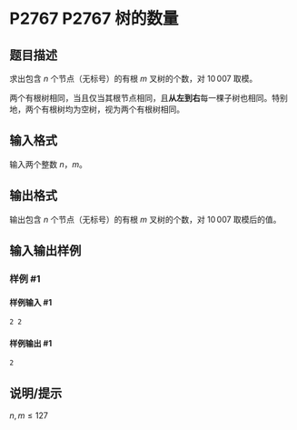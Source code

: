 # P2767 P2767 树的数量

## 题目描述

求出包含 $n$ 个节点（无标号）的有根 $m$ 叉树的个数，对 $10\,007$ 取模。

两个有根树相同，当且仅当其根节点相同，且**从左到右**每一棵子树也相同。特别地，两个有根树均为空树，视为两个有根树相同。

## 输入格式

输入两个整数 $n$，$m$。


## 输出格式

输出包含 $n$ 个节点（无标号）的有根 $m$ 叉树的个数，对 $10\,007$ 取模后的值。

## 输入输出样例

### 样例 #1

#### 样例输入 #1

```
2 2
```

#### 样例输出 #1

```
2
```

## 说明/提示

$n,m \leq 127$
